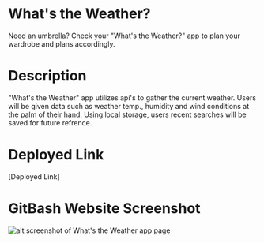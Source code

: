 # What's the Weather?
Need an umbrella? Check your "What's the Weather?" app to plan your wardrobe and plans accordingly. 
# Description
"What's the Weather" app utilizes api's to gather the current weather. Users will be given data such as weather temp., humidity and wind conditions at the palm of their hand. Using local storage, users recent searches will be saved for future refrence. 
# Deployed Link
[Deployed Link]
# GitBash Website Screenshot
![alt screenshot of What's the Weather app page](./assets/images/image%201.png)
